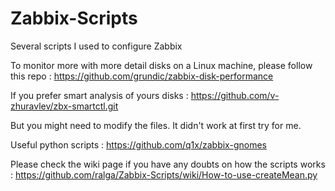 # Zabbix-Scripts
Several scripts I used to configure Zabbix

To monitor more with more detail disks on a Linux machine, please follow this repo :
https://github.com/grundic/zabbix-disk-performance


If you prefer smart analysis of yours disks :
  https://github.com/v-zhuravlev/zbx-smartctl.git

But you might need to modify the files. It didn't work at first try for me.


Useful python scripts : https://github.com/q1x/zabbix-gnomes


Please check the wiki page if you have any doubts on how the scripts works : 
https://github.com/ralga/Zabbix-Scripts/wiki/How-to-use-createMean.py
